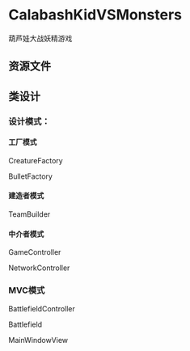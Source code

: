 # CalabashKidVSMonsters
葫芦娃大战妖精游戏

## 资源文件



## 类设计

### 设计模式：

#### 工厂模式

CreatureFactory

BulletFactory

#### 建造者模式

TeamBuilder

#### 中介者模式

GameController

NetworkController

### MVC模式

BattlefieldController

Battlefield

MainWindowView
